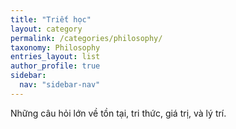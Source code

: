 ```yaml
---
title: "Triết học"
layout: category
permalink: /categories/philosophy/
taxonomy: Philosophy
entries_layout: list
author_profile: true
sidebar:
  nav: "sidebar-nav"
---
```


Những câu hỏi lớn về tồn tại, tri thức, giá trị, và lý trí.
